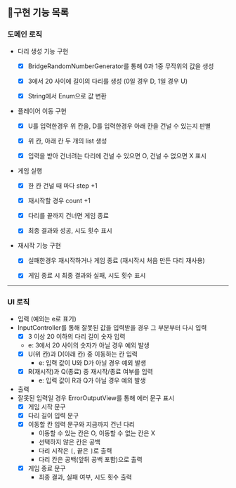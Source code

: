 ## 📝구현 기능 목록


### 도메인 로직

- 다리 생성 기능 구현
  - [x] BridgeRandomNumberGenerator를 통해 0과 1중 무작위의 값을 생성
  - [x] 3에서 20 사이에 길이의 다리를 생성 (0일 경우 D, 1일 경우 U)
  - [x] String에서 Enum으로 값 변환


- 플레이어 이동 구현
  - [x] U를 입력한경우 위 칸을, D를 입력한경우 아래 칸을 건널 수 있는지 판별
  - [x] 위 칸, 아래 칸 두 개의 list 생성
  - [x] 입력을 받아 건너려는 다리에 건널 수 있으면 O, 건널 수 없으면 X 표시

  
- 게임 실행
  - [x] 한 칸 건널 때 마다 step +1
  - [x] 재시작할 경우 count +1
  - [x] 다리를 끝까지 건너면 게임 종료
  - [x] 최종 결과와 성공, 시도 횟수 표시
  

- 재시작 기능 구현
  - [x] 실패한경우 재시작하거나 게임 종료 (재시작시 처음 만든 다리 재사용)
  - [x] 게임 종료 시 최종 결과와 실패, 시도 횟수 표시


<hr>


### UI 로직

- 입력 (예외는 e로 표기)
- InputController를 통해 잘못된 값을 입력받을 경우 그 부분부터 다시 입력
    - [x] 3 이상 20 이하의 다리 길이 숫자 입력
    - e: 3에서 20 사이의 숫자가 아닐 경우 예외 발생
    - [x] U(위 칸)과 D(아래 칸) 중 이동하는 칸 입력
      - e: 입력 값이 U와 D가 아닐 경우 예외 발생
    - [x] R(재시작)과 Q(종료) 중 재시작/종료 여부를 입력
      - e: 입력 값이 R과 Q가 아닐 경우 예외 발생


- 출력
- 잘못된 입력일 경우 ErrorOutputView를 통해 에러 문구 표시
  - [x] 게임 시작 문구
  - [x] 다리 길이 입력 문구
  - [x] 이동할 칸 입력 문구와 지금까지 건넌 다리
    - 이동할 수 있는 칸은 O, 이동할 수 없는 칸은 X
    - 선택하지 않은 칸은 공백
    - 다리 시작은 `[`, 끝은 `]`로 출력
    - 다리 칸은 공백(앞뒤 공백 포함)으로 출력
  - [x] 게임 종료 문구
    - 최종 결과, 실패 여부, 시도 횟수 출력




